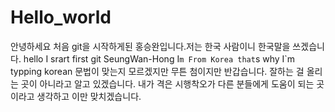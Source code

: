 Hello_world
===========
안녕하세요 처음 git을 시작하게된 홍승완입니다.저는 한국 사람이니 한국말을 쓰겠습니다.
hello I srart first git SeungWan-Hong I`m From Korea that`s why I`m typping korean
문법이 맞는지 모르겠지만 무튼 첨이지만 반갑습니다.
잘하는 걸 올리는 곳이 아니라고 알고 있겠습니다.
내가 격은 시행착오가 다른 분들에게 도움이 되는 곳이라고 생각하고 이만 맞치겠습니다.
